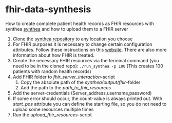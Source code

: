 # fhir-data-synthesis
How to create complete patient health records as FHIR resources with synthea [synthea](https://github.com/synthetichealth/synthea) and how to upload them to a FHIR server 

1. Clone the [synthea repository](https://github.com/synthetichealth/synthea) to any location you choose
2. For FHIR purposes it is necessary to change certain configuration attributes. Follow these instructions on this [website](https://github.com/synthetichealth/synthea/wiki/HL7-FHIR). There are also more information about how FHIR is treated.
3. Create the necessary FHIR resources via the terminal command (you need to be in the cloned repo): `./run_synthea -p 100` (This creates 100 patients with random health records)
4. Add FHIR folder to *fhir_server_interaction*-script 
   1. Copy the absolute path of the *synthea/output/fhir*-folder
   2. Add the path to the *path_to_fhir_resources* 
5. Add the server-credentials (Server_address,username,password)
6. If some error should occur, the count-value is always printed out. With *start_pos* attribute you can define the starting file, so you do not need to upload some resources multiple times  
7. Run the *upload_fhir_resources*-script
